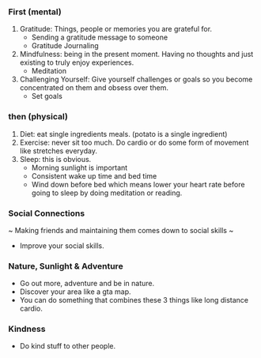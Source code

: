 ### First (mental)
1. Gratitude: Things, people or memories you are grateful for.
	- Sending a gratitude message to someone
	- Gratitude Journaling
2. Mindfulness: being in the present moment. Having no thoughts and just existing to truly enjoy experiences.
	- Meditation
3. Challenging Yourself: Give yourself challenges or goals so you become concentrated on them and obsess over them.
	- Set goals

### then (physical)
1. Diet: eat single ingredients meals. (potato is a single ingredient)
2. Exercise: never sit too much. Do cardio or do some form of movement like stretches everyday.
3. Sleep: this is obvious.
	- Morning sunlight is important
	- Consistent wake up time and bed time
	- Wind down before bed which means lower your heart rate before going to sleep by doing meditation or reading.

### Social Connections
~ Making friends and maintaining them comes down to social skills ~
- Improve your social skills.

### Nature, Sunlight & Adventure
- Go out more, adventure and be in nature.
- Discover your area like a gta map.
- You can do something that combines these 3 things like long distance cardio.

### Kindness
- Do kind stuff to other people.